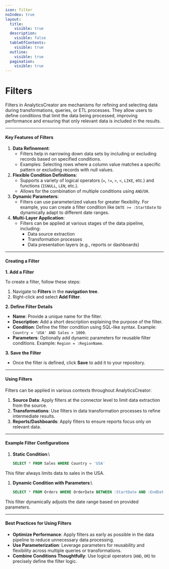 ```yaml
---
icon: filter
noIndex: true
layout:
  title:
    visible: true
  description:
    visible: false
  tableOfContents:
    visible: true
  outline:
    visible: true
  pagination:
    visible: true
---
```


# Filters

Filters in AnalyticsCreator are mechanisms for refining and selecting data during transformations, queries, or ETL processes. They allow users to define conditions that limit the data being processed, improving performance and ensuring that only relevant data is included in the results.

***

#### **Key Features of Filters**

1. **Data Refinement**:
   * Filters help in narrowing down data sets by including or excluding records based on specified conditions.
   * Examples: Selecting rows where a column value matches a specific pattern or excluding records with null values.
2. **Flexible Condition Definitions**:
   * Supports a variety of logical operators (`=`, `!=`, `>`, `<`, `LIKE`, etc.) and functions (`ISNULL`, `LEN`, etc.).
   * Allows for the combination of multiple conditions using `AND`/`OR`.
3. **Dynamic Parameters**:
   * Filters can use parameterized values for greater flexibility. For example, you can create a filter condition like `DATE >= :StartDate` to dynamically adapt to different date ranges.
4. **Multi-Layer Application**:
   * Filters can be applied at various stages of the data pipeline, including:
     * Data source extraction
     * Transformation processes
     * Data presentation layers (e.g., reports or dashboards)

***

#### **Creating a Filter**

**1. Add a Filter**

To create a filter, follow these steps:

1. Navigate to **Filters** in the **navigation tree**.
2. Right-click and select **Add Filter**.

**2. Define Filter Details**

* **Name**: Provide a unique name for the filter.
* **Description**: Add a short description explaining the purpose of the filter.
* **Condition**: Define the filter condition using SQL-like syntax. Example: `Country = 'USA' AND Sales > 1000`.
* **Parameters**: Optionally add dynamic parameters for reusable filter conditions. Example: `Region = :RegionName`.

**3. Save the Filter**

* Once the filter is defined, click **Save** to add it to your repository.

***

#### **Using Filters**

Filters can be applied in various contexts throughout AnalyticsCreator:

1. **Source Data**: Apply filters at the connector level to limit data extraction from the source.
2. **Transformations**: Use filters in data transformation processes to refine intermediate results.
3. **Reports/Dashboards**: Apply filters to ensure reports focus only on relevant data.

***

#### **Example Filter Configurations**

1.  **Static Condition**:\


    ```sql
    SELECT * FROM Sales WHERE Country = 'USA'
    ```

This filter always limits data to sales in the USA.

1.  **Dynamic Condition with Parameters**:\


    ```sql
    SELECT * FROM Orders WHERE OrderDate BETWEEN :StartDate AND :EndDate
    ```

This filter dynamically adjusts the date range based on provided parameters.

***

#### **Best Practices for Using Filters**

* **Optimize Performance**: Apply filters as early as possible in the data pipeline to reduce unnecessary data processing.
* **Use Parameterization**: Leverage parameters for reusability and flexibility across multiple queries or transformations.
* **Combine Conditions Thoughtfully**: Use logical operators (`AND`, `OR`) to precisely define the filter logic.
